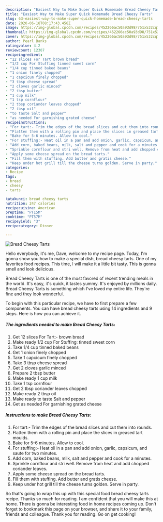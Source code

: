 ```yaml
---
description: "Easiest Way to Make Super Quick Homemade Bread Cheesy Tarts"
title: "Easiest Way to Make Super Quick Homemade Bread Cheesy Tarts"
slug: 63-easiest-way-to-make-super-quick-homemade-bread-cheesy-tarts
date: 2020-06-18T08:17:43.458Z
image: https://img-global.cpcdn.com/recipes/452266ac50a93d98/751x532cq70/bread-cheesy-tarts-recipe-main-photo.jpg
thumbnail: https://img-global.cpcdn.com/recipes/452266ac50a93d98/751x532cq70/bread-cheesy-tarts-recipe-main-photo.jpg
cover: https://img-global.cpcdn.com/recipes/452266ac50a93d98/751x532cq70/bread-cheesy-tarts-recipe-main-photo.jpg
author: Pearl Banks
ratingvalue: 4.2
reviewcount: 12307
recipeingredient:
- "12 slices For Tart brown bread"
- "1/2 cup For Stuffing tinned sweet corn"
- "1/4 cup tinned baked beans"
- "1 onion finely chopped"
- "1 capcicum finely chopped"
- "3 tbsp cheese spread"
- "2 cloves garlic minced"
- "2 tbsp butter"
- "1 cup milk"
- "1 tsp cornflour"
- "2 tbsp coriander leaves chopped"
- "2 tbsp oil"
- "to taste Salt and pepper"
- "as needed For garnishing grated cheese"
recipeinstructions:
- "For tart:- Trim the edges of the bread slices and cut them into rounds."
- "Flatten them with a rolling pin and place the slices in greased tart moulds."
- "Bake for 5-6 minutes. Allow to cool."
- "For stuffing:- Heat oil in a pan and add onion, garlic, capsicum, and saute for two minutes."
- "Add corn, baked beans, milk, salt and pepper and cook for a minutes."
- "Sprinkle cornflour and stri well. Remove from heat and add chopped coriander leaves."
- "Apply some cheese spread on the bread tarts."
- "Fill them with stuffing. Add butter and gratis cheese."
- "Keep under hot grill till the cheese turns golden. Serve in party."
categories:
- Recipe
tags:
- bread
- cheesy
- tarts

katakunci: bread cheesy tarts 
nutrition: 247 calories
recipecuisine: American
preptime: "PT15M"
cooktime: "PT57M"
recipeyield: "3"
recipecategory: Dinner

---
```



![Bread Cheesy Tarts](https://img-global.cpcdn.com/recipes/452266ac50a93d98/751x532cq70/bread-cheesy-tarts-recipe-main-photo.jpg)

Hello everybody, it's me, Dave, welcome to my recipe page. Today, I'm gonna show you how to make a special dish, bread cheesy tarts. One of my favorites food recipes. This time, I will make it a little bit tasty. This is gonna smell and look delicious.

Bread Cheesy Tarts is one of the most favored of recent trending meals in the world. It's easy, it's quick, it tastes yummy. It's enjoyed by millions daily. Bread Cheesy Tarts is something which I've loved my entire life. They're fine and they look wonderful.




To begin with this particular recipe, we have to first prepare a few components. You can have bread cheesy tarts using 14 ingredients and 9 steps. Here is how you can achieve it.

<!--inarticleads1-->

##### The ingredients needed to make Bread Cheesy Tarts:

1. Get 12 slices For Tart:- brown bread
1. Make ready 1/2 cup For Stuffing: tinned sweet corn
1. Take 1/4 cup tinned baked beans
1. Get 1 onion finely chopped
1. Take 1 capcicum finely chopped
1. Take 3 tbsp cheese spread
1. Get 2 cloves garlic minced
1. Prepare 2 tbsp butter
1. Make ready 1 cup milk
1. Take 1 tsp cornflour
1. Get 2 tbsp coriander leaves chopped
1. Make ready 2 tbsp oil
1. Make ready to taste Salt and pepper
1. Get as needed For garnishing grated cheese




<!--inarticleads2-->

##### Instructions to make Bread Cheesy Tarts:

1. For tart:- Trim the edges of the bread slices and cut them into rounds.
1. Flatten them with a rolling pin and place the slices in greased tart moulds.
1. Bake for 5-6 minutes. Allow to cool.
1. For stuffing:- Heat oil in a pan and add onion, garlic, capsicum, and saute for two minutes.
1. Add corn, baked beans, milk, salt and pepper and cook for a minutes.
1. Sprinkle cornflour and stri well. Remove from heat and add chopped coriander leaves.
1. Apply some cheese spread on the bread tarts.
1. Fill them with stuffing. Add butter and gratis cheese.
1. Keep under hot grill till the cheese turns golden. Serve in party.




So that's going to wrap this up with this special food bread cheesy tarts recipe. Thanks so much for reading. I am confident that you will make this at home. There is gonna be interesting food in home recipes coming up. Don't forget to bookmark this page on your browser, and share it to your family, friends and colleague. Thank you for reading. Go on get cooking!
